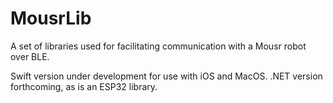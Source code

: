 # MousrLib

A set of libraries used for facilitating communication with a Mousr robot over BLE. 

Swift version under development for use with iOS and MacOS.
.NET version forthcoming, as is an ESP32 library. 
